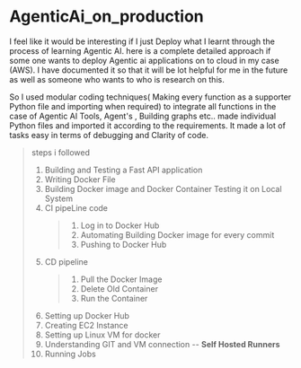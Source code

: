 ﻿# AgenticAi_on_production

 I feel like it would be interesting if I just Deploy what I learnt through the process of learning Agentic AI. here is a complete detailed approach if some one wants to deploy Agentic ai applications on to cloud in my case (AWS). I have documented it so that it will be lot helpful for me in the future as well as someone who wants to who is research on this.

  So I used modular coding techniques( Making every function as a supporter Python file and importing when required) to integrate all functions in the case of Agentic AI Tools, Agent's , Building graphs etc.. made individual Python files and imported it according to the requirements. It made a lot of tasks easy in terms of debugging and Clarity of code.
  

> steps i followed
 > 1. Building and Testing a Fast API application
>  2. Writing Docker File
>  3. Building Docker image and Docker Container Testing it on Local System
>  4. CI pipeLine code
>       > 1. Log in to Docker Hub
>       > 2. Automating Building Docker image for every commit
>       > 3. Pushing to Docker Hub
>  5. CD pipeline
>       > 1. Pull the Docker Image
>       > 2. Delete Old Container
>       > 3. Run the Container
>  6. Setting up Docker Hub
>  7. Creating EC2 Instance
>  8. Setting up Linux VM for docker
>  9. Understanding GIT and VM connection -- **Self Hosted Runners**
>  10. Running Jobs 
 
 
